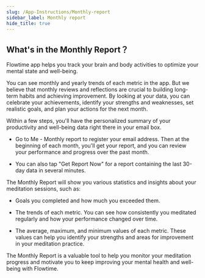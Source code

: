 ```yaml
---
slug: /App-Instructions/Monthly-report
sidebar_label: Monthly report
hide_title: true
---
```


## What's in the Monthly Report？

Flowtime app helps you track your brain and body activities to optimize your mental state and well-being.

You can see monthly and yearly trends of each metric in the app. But we believe that monthly reviews and reflections are crucial to building long-term habits and achieving improvement. By looking at your data, you can celebrate your achievements, identify your strengths and weaknesses, set realistic goals, and plan your actions for the next month.

Within a few steps, you'll have the personalized summary of your productivity and well-being data right there in your email box.

- Go to Me - Monthly report to register your email address. Then at the beginning of each month, you'll get your report, and you can review your performance and progress over the past month.

- You can also tap "Get Report Now" for a report containing the last 30-day data in several minutes.

The Monthly Report will show you various statistics and insights about your meditation sessions, such as:

- Goals you completed and how much you exceeded them.
  
- The trends of each metric. You can see how consistently you meditated regularly and how your performance changed over time.
  
- The average, maximum, and minimum values of each metric. These values can help you identify your strengths and areas for improvement in your meditation practice.

The Monthly Report is a valuable tool to help you monitor your meditation progress and motivate you to keep improving your mental health and well-being with Flowtime.